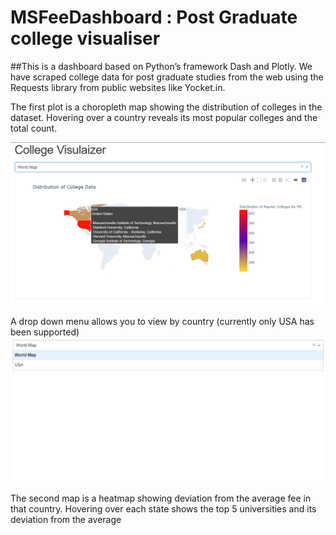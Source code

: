 # MSFeeDashboard : Post Graduate college visualiser
##This is a dashboard based on Python’s framework Dash and Plotly. We have scraped college data for post graduate studies from the web using the Requests library from public websites like Yocket.in. 

The first plot is a choropleth map showing the distribution of colleges in the dataset. Hovering over a country reveals its most popular colleges and the total count.

<img src= "docs/Screenshot1.png">

A drop down menu allows you to view by country (currently only USA has been supported)
<img src = "docs/Screenshot4.png">

The second map is a heatmap showing deviation from the average fee in that country. Hovering over each state shows the top 5 universities and its deviation from the average
